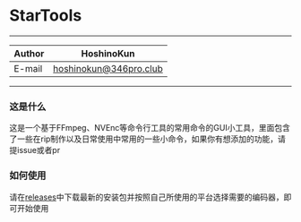 # StarTools

****
|Author|HoshinoKun|
|---|---
|E-mail|hoshinokun@346pro.club
****

### 这是什么
这是一个基于FFmpeg、NVEnc等命令行工具的常用命令的GUI小工具，里面包含了一些在rip制作以及日常使用中常用的一些小命令，如果你有想添加的功能，请提issue或者pr

### 如何使用
请在[releases](https://github.com/hoshinohikari/StarTools/releases)中下载最新的安装包并按照自己所使用的平台选择需要的编码器，即可开始使用
